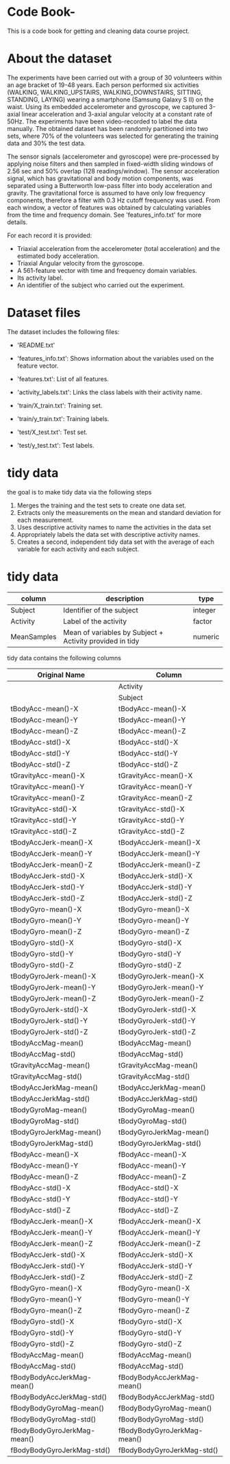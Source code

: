 # Code Book-
This is a code book for getting and cleaning data course project.

# About the dataset
The experiments have been carried out with a group of 30 volunteers within an age bracket of 19-48 years. Each person performed six activities (WALKING, WALKING_UPSTAIRS, WALKING_DOWNSTAIRS, SITTING, STANDING, LAYING) wearing a smartphone (Samsung Galaxy S II) on the waist. Using its embedded accelerometer and gyroscope, we captured 3-axial linear acceleration and 3-axial angular velocity at a constant rate of 50Hz. The experiments have been video-recorded to label the data manually. The obtained dataset has been randomly partitioned into two sets, where 70% of the volunteers was selected for generating the training data and 30% the test data. 

The sensor signals (accelerometer and gyroscope) were pre-processed by applying noise filters and then sampled in fixed-width sliding windows of 2.56 sec and 50% overlap (128 readings/window). The sensor acceleration signal, which has gravitational and body motion components, was separated using a Butterworth low-pass filter into body acceleration and gravity. The gravitational force is assumed to have only low frequency components, therefore a filter with 0.3 Hz cutoff frequency was used. From each window, a vector of features was obtained by calculating variables from the time and frequency domain. See 'features_info.txt' for more details. 

For each record it is provided:
- Triaxial acceleration from the accelerometer (total acceleration) and the estimated body acceleration.
- Triaxial Angular velocity from the gyroscope. 
- A 561-feature vector with time and frequency domain variables. 
- Its activity label. 
- An identifier of the subject who carried out the experiment.

# Dataset files
The dataset includes the following files:

- 'README.txt'

- 'features_info.txt': Shows information about the variables used on the feature vector.

- 'features.txt': List of all features.

- 'activity_labels.txt': Links the class labels with their activity name.

- 'train/X_train.txt': Training set.

- 'train/y_train.txt': Training labels.

- 'test/X_test.txt': Test set.

- 'test/y_test.txt': Test labels.

# tidy data
the goal is to make tidy data via the following steps
1. Merges the training and the test sets to create one data set.
2. Extracts only the measurements on the mean and standard deviation for each measurement.
3. Uses descriptive activity names to name the activities in the data set
4. Appropriately labels the data set with descriptive activity names.
5. Creates a second, independent tidy data set with the average of each variable for each activity and each subject.


# tidy data


| column       | description                                              | type    |
| ------------ | -------------------------------------------------------- | ------- |
| Subject      | Identifier of the subject                                | integer |
| Activity     | Label of the activity                                    | factor  |
| MeanSamples  | Mean of variables by Subject + Activity provided in tidy | numeric |

tidy data contains the following columns

|  Original Name               | Column                      |
| ----------------------------| --------------------------- |
|                             | Activity                    |
|                             | Subject                     |
| tBodyAcc-mean()-X           | tBodyAcc-mean()-X           |
| tBodyAcc-mean()-Y           | tBodyAcc-mean()-Y           |
| tBodyAcc-mean()-Z           | tBodyAcc-mean()-Z           |
| tBodyAcc-std()-X            | tBodyAcc-std()-X            |
| tBodyAcc-std()-Y            | tBodyAcc-std()-Y            |
| tBodyAcc-std()-Z            | tBodyAcc-std()-Z            |
| tGravityAcc-mean()-X        | tGravityAcc-mean()-X        |
| tGravityAcc-mean()-Y        | tGravityAcc-mean()-Y        |
| tGravityAcc-mean()-Z        | tGravityAcc-mean()-Z        |
| tGravityAcc-std()-X         | tGravityAcc-std()-X         |
| tGravityAcc-std()-Y         | tGravityAcc-std()-Y         |
| tGravityAcc-std()-Z         | tGravityAcc-std()-Z         |
| tBodyAccJerk-mean()-X       | tBodyAccJerk-mean()-X       |
| tBodyAccJerk-mean()-Y       | tBodyAccJerk-mean()-Y       |
| tBodyAccJerk-mean()-Z       | tBodyAccJerk-mean()-Z       |
| tBodyAccJerk-std()-X        | tBodyAccJerk-std()-X        |
| tBodyAccJerk-std()-Y        | tBodyAccJerk-std()-Y        |
| tBodyAccJerk-std()-Z        | tBodyAccJerk-std()-Z        |
| tBodyGyro-mean()-X          | tBodyGyro-mean()-X          |
| tBodyGyro-mean()-Y          | tBodyGyro-mean()-Y          |
| tBodyGyro-mean()-Z          | tBodyGyro-mean()-Z          |
| tBodyGyro-std()-X           | tBodyGyro-std()-X           |
| tBodyGyro-std()-Y           | tBodyGyro-std()-Y           |
| tBodyGyro-std()-Z           | tBodyGyro-std()-Z           |
| tBodyGyroJerk-mean()-X      | tBodyGyroJerk-mean()-X      |
| tBodyGyroJerk-mean()-Y      | tBodyGyroJerk-mean()-Y      |
| tBodyGyroJerk-mean()-Z      | tBodyGyroJerk-mean()-Z      |
| tBodyGyroJerk-std()-X       | tBodyGyroJerk-std()-X       |
| tBodyGyroJerk-std()-Y       | tBodyGyroJerk-std()-Y       |
| tBodyGyroJerk-std()-Z       | tBodyGyroJerk-std()-Z       |
| tBodyAccMag-mean()          | tBodyAccMag-mean()          |
| tBodyAccMag-std()           | tBodyAccMag-std()           |
| tGravityAccMag-mean()       | tGravityAccMag-mean()       |
| tGravityAccMag-std()        | tGravityAccMag-std()        |
| tBodyAccJerkMag-mean()      | tBodyAccJerkMag-mean()      |
| tBodyAccJerkMag-std()       | tBodyAccJerkMag-std()       |
| tBodyGyroMag-mean()         | tBodyGyroMag-mean()         |
| tBodyGyroMag-std()          | tBodyGyroMag-std()          |
| tBodyGyroJerkMag-mean()     | tBodyGyroJerkMag-mean()     |
| tBodyGyroJerkMag-std()      | tBodyGyroJerkMag-std()      |
| fBodyAcc-mean()-X           | fBodyAcc-mean()-X           |
| fBodyAcc-mean()-Y           | fBodyAcc-mean()-Y           |
| fBodyAcc-mean()-Z           | fBodyAcc-mean()-Z           |
| fBodyAcc-std()-X            | fBodyAcc-std()-X            |
| fBodyAcc-std()-Y            | fBodyAcc-std()-Y            |
| fBodyAcc-std()-Z            | fBodyAcc-std()-Z            |
| fBodyAccJerk-mean()-X       | fBodyAccJerk-mean()-X       |
| fBodyAccJerk-mean()-Y       | fBodyAccJerk-mean()-Y       |
| fBodyAccJerk-mean()-Z       | fBodyAccJerk-mean()-Z       |
| fBodyAccJerk-std()-X        | fBodyAccJerk-std()-X        |
| fBodyAccJerk-std()-Y        | fBodyAccJerk-std()-Y        |
| fBodyAccJerk-std()-Z        | fBodyAccJerk-std()-Z        |
| fBodyGyro-mean()-X          | fBodyGyro-mean()-X          |
| fBodyGyro-mean()-Y          | fBodyGyro-mean()-Y          |
| fBodyGyro-mean()-Z          | fBodyGyro-mean()-Z          |
| fBodyGyro-std()-X           | fBodyGyro-std()-X           |
| fBodyGyro-std()-Y           | fBodyGyro-std()-Y           |
| fBodyGyro-std()-Z           | fBodyGyro-std()-Z           |
| fBodyAccMag-mean()          | fBodyAccMag-mean()          |
| fBodyAccMag-std()           | fBodyAccMag-std()           |
| fBodyBodyAccJerkMag-mean()  | fBodyBodyAccJerkMag-mean()  |
| fBodyBodyAccJerkMag-std()   | fBodyBodyAccJerkMag-std()   |
| fBodyBodyGyroMag-mean()     | fBodyBodyGyroMag-mean()     |
| fBodyBodyGyroMag-std()      | fBodyBodyGyroMag-std()      |
| fBodyBodyGyroJerkMag-mean() | fBodyBodyGyroJerkMag-mean() |
| fBodyBodyGyroJerkMag-std()  | fBodyBodyGyroJerkMag-std()  |
